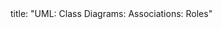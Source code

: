 <frontmatter>
title: "UML: Class Diagrams: Associations: Roles"
</frontmatter>

<link rel="stylesheet" href="{{baseUrl}}/css/textbook.css">

<div class="website-content">

<tip-box>
  <include src="outcomes.md" />
</tip-box></p>

<include src="full.md" />

</div>

</div>
